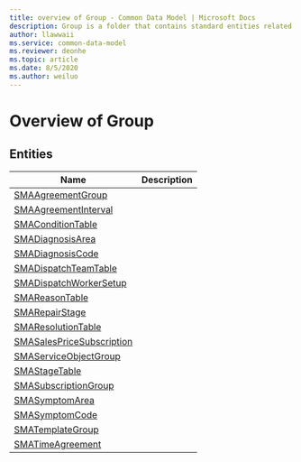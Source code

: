 ```yaml
---
title: overview of Group - Common Data Model | Microsoft Docs
description: Group is a folder that contains standard entities related to the Common Data Model.
author: llawwaii
ms.service: common-data-model
ms.reviewer: deonhe
ms.topic: article
ms.date: 8/5/2020
ms.author: weiluo
---
```


# Overview of Group


## Entities

|Name|Description|
|---|---|
|[SMAAgreementGroup](SMAAgreementGroup.md)||
|[SMAAgreementInterval](SMAAgreementInterval.md)||
|[SMAConditionTable](SMAConditionTable.md)||
|[SMADiagnosisArea](SMADiagnosisArea.md)||
|[SMADiagnosisCode](SMADiagnosisCode.md)||
|[SMADispatchTeamTable](SMADispatchTeamTable.md)||
|[SMADispatchWorkerSetup](SMADispatchWorkerSetup.md)||
|[SMAReasonTable](SMAReasonTable.md)||
|[SMARepairStage](SMARepairStage.md)||
|[SMAResolutionTable](SMAResolutionTable.md)||
|[SMASalesPriceSubscription](SMASalesPriceSubscription.md)||
|[SMAServiceObjectGroup](SMAServiceObjectGroup.md)||
|[SMAStageTable](SMAStageTable.md)||
|[SMASubscriptionGroup](SMASubscriptionGroup.md)||
|[SMASymptomArea](SMASymptomArea.md)||
|[SMASymptomCode](SMASymptomCode.md)||
|[SMATemplateGroup](SMATemplateGroup.md)||
|[SMATimeAgreement](SMATimeAgreement.md)||
